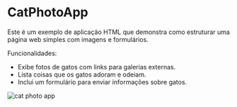 # CatPhotoApp

Este é um exemplo de aplicação HTML que demonstra como estruturar uma página web simples com imagens e formulários.

Funcionalidades:
- Exibe fotos de gatos com links para galerias externas.
- Lista coisas que os gatos adoram e odeiam.
- Inclui um formulário para enviar informações sobre gatos.

![cat photo app](https://github.com/user-attachments/assets/efd75f47-2154-4767-aecb-48c9f6c19032)

